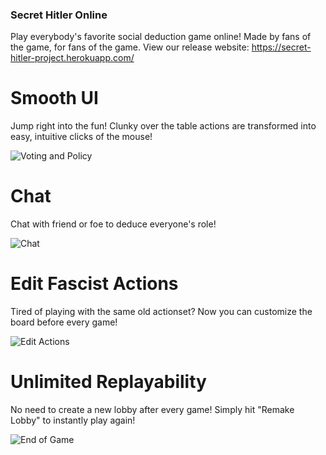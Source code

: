 ### Secret Hitler Online

Play everybody's favorite social deduction game online! Made by fans of the game, for fans of the game.
View our release website: https://secret-hitler-project.herokuapp.com/
 
# Smooth UI

Jump right into the fun! Clunky over the table actions are transformed into easy, intuitive clicks of the mouse!

![Voting and Policy](https://user-images.githubusercontent.com/36702191/213878732-edcdc72d-e5f7-41f7-82cb-608a8eb835fc.gif)

# Chat

Chat with friend or foe to deduce everyone's role!

![Chat](https://user-images.githubusercontent.com/36702191/213878721-1152831e-68a1-4518-a3f2-a50478523506.gif)

# Edit Fascist Actions

Tired of playing with the same old actionset? Now you can customize the board before every game!

![Edit Actions](https://user-images.githubusercontent.com/36702191/213878713-c5d979be-6d13-4949-8e81-6d3f7b82132a.gif)

# Unlimited Replayability

No need to create a new lobby after every game! Simply hit "Remake Lobby" to instantly play again!

![End of Game](https://user-images.githubusercontent.com/36702191/213878717-94c6d11f-581e-421f-abf3-b8671c406907.gif)



